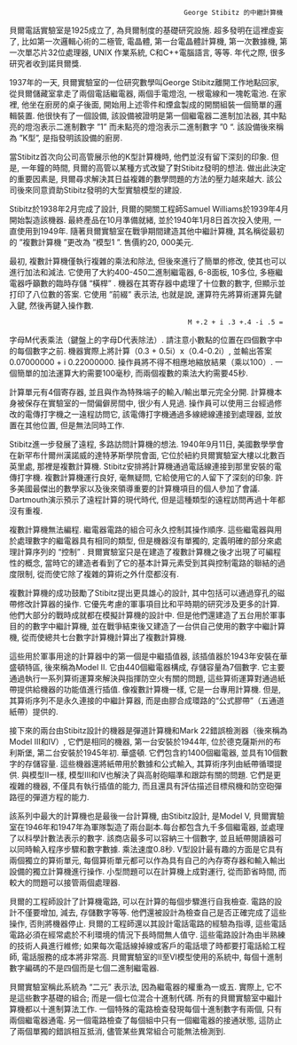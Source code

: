                                                 George Stibitz 的中繼計算機

貝爾電話實驗室是1925成立了,  為貝爾制度的基礎研究設施. 超多發明在這裡虛妄了,   比如第一次邏輯心術的二極管,   電晶體,   第一台電晶體計算機,   第一次數據機,   第一次單芯片32位處理器,   UNIX 作業系統,   C和C++電腦語言,   等等. 年代之際,   很多研究者收到諾貝爾獎.

1937年的一天,   貝爾實驗室的一位研究數學叫George Stibitz離開工作地點回家,   從貝爾儲藏室拿走了兩個電話繼電器,   兩個手電燈泡,   一根電線和一塊乾電池. 在家裡,   他坐在廚房的桌子後面,   開始用上述零件和煙盒製成的開關組裝一個簡單的邏輯裝置. 他很快有了一個設備,   該設備被證明是第一個繼電器二進制加法器,   其中點亮的燈泡表示二進制數字 ”1” 而未點亮的燈泡表示二進制數字 ”0 “. 該設備後來稱為 ”K型”,   是指發明該設備的廚房.

當Stibitz首次向公司高管展示他的K型計算機時,   他們並沒有留下深刻的印象. 但是,   一年鐘的時間,   貝爾的高管以某種方式改變了對Stibitz發明的想法. 做出此決定的重要因素是,   貝爾尋求解決其日益複雜的數學問題的方法的壓力越來越大. 該公司後來同意資助Stibitz發明的大型實驗模型的建設. 

Stibitz於1938年2月完成了設計,   貝爾的開關工程師Samuel Williams於1939年4月開始製造該機器. 最終產品在10月準備就緒,   並於1940年1月8日首次投入使用,   一直使用到1949年. 隨著貝爾實驗室在戰爭期間建造其他中繼計算機,   其名稱從最初的 ”複數計算機 ”更改為 ”模型1 ”. 售價約20,  000美元.

最初,   複數計算機僅執行複雜的乘法和除法,   但後來進行了簡單的修改,   使其也可以進行加法和減法. 它使用了大約400-450二進制繼電器,  6-8面板,  10多位,  多極繼電器呼籲數的臨時存儲 “橫桿” . 機器在其寄存器中處理了十位數的數字,   但顯示並打印了八位數的答案. 它使用 ”前綴” 表示法,   也就是說,   運算符先將算術運算先鍵入鍵,   然後再鍵入操作數.

                                                 M +.2 + i .3 +.4 -i .5 =

字母M代表乘法（鍵盤上的字母D代表除法）. 請注意小數點的位置在四個數字中的每個數字之前. 機器實際上將計算（0.3 + 0.5i）x（0.4-0.2i）,   並輸出答案0.07000000 + i 0.22000000. 操作員將不得不相應地縮放結果（乘以100）. 一個簡單的加法運算大約需要100毫秒,   而兩個複數的乘法大約需要45秒.

計算單元有4個寄存器,   並且與作為特殊端子的輸入/輸出單元完全分開. 計算機本身被保存在實驗室的一間偏僻房間中,   很少有人見過. 操作員可以使用三台經過修改的電傳打字機之一遠程訪問它,   該電傳打字機通過多線總線連接到處理器,   並放置在其他位置,   但是無法同時工作.

Stibitz進一步發展了遠程,  多路訪問計算機的想法. 1940年9月11日,  美國數學學會在新罕布什爾州漢諾威的達特茅斯學院會面,  它位於紐約貝爾實驗室大樓以北數百英里處,  那裡是複數計算機. Stibitz安排將計算機通過電話線連接到那里安裝的電傳打字機. 複數計算機運行良好,  毫無疑問,  它給使用它的人留下了深刻的印象. 許多美國最傑出的數學家以及後來領導重要的計算機項目的個人參加了會議. Dartmouth演示預示了遠程計算的現代時代,  但是這種類型的遠程訪問再過十年都沒有重複.

複數計算機無法編程. 繼電器電路的組合可永久控制其操作順序. 這些繼電器與用於處理數字的繼電器具有相同的類型, 但是機器沒有單獨的, 定義明確的部分來處理計算序列的 “控制” . 貝爾實驗室只是在建造了複數計算機之後才出現了可編程性的概念, 當時它的建造者看到了它的基本計算元素受到其與控制電路的聯結的過度限制, 從而使它除了複雜的算術之外什麼都沒有.

複數計算機的成功鼓勵了Stibitz提出更具雄心的設計, 其中包括可以通過穿孔的磁帶修改計算器的操作. 它優先考慮的軍事項目比和平時期的研究涉及更多的計算. 他們大部分的戰時成就都在模擬計算機的設計中. 但是他們還建造了五台用於軍事目的的數字中繼計算機, 並在戰爭結束後又建造了一台供自己使用的數字中繼計算機, 從而使總共七台數字計算機計算出了複數計算機.

這些用於軍事用途的計算器中的第一個是中繼插值器, 該插值器於1943年安裝在華盛頓特區, 後來稱為Model II. 它由440個繼電器構成, 存儲容量為7個數字. 它主要通過執行一系列算術運算來解決與指揮防空火有關的問題, 這些算術運算對通過紙帶提供給機器的功能值進行插值. 像複數計算機一樣, 它是一台專用計算機. 但是, 其算術序列不是永久連接的中繼計算器, 而是由膠合成環路的“公式膠帶”（五通道紙帶）提供的.

接下來的兩台由Stibitz設計的機器是彈道計算機和Mark 22錯誤檢測器（後來稱為Model III和IV）, 它們是相同的機器, 第一台安裝於1944年, 位於德克薩斯州的布利斯堡, 第二台安裝於1945年初. 華盛頓. 它們包含約1400個繼電器, 並具有10個數字的存儲容量. 這些機器還將紙帶用於數據和公式輸入, 其算術序列由紙帶循環提供. 與模型II一樣, 模型III和IV也解決了與高射砲瞄準和跟踪有關的問題. 它們是更複雜的機器, 不僅具有執行插值的能力, 而且還具有評估描述目標飛機和防空砲彈路徑的彈道方程的能力.

該系列中最大的計算機也是最後一台計算機, 由Stibitz設計, 是Model V, 貝爾實驗室在1946年和1947年為軍隊製造了兩台副本.每台都包含九千多個繼電器, 並處理了以科學計數法表示的數字. 該商店最多可以容納三十個數字, 並且紙帶閱讀器可以同時輸入程序步驟和數字數據. 乘法速度0.8秒. V型設計最有趣的方面是它具有兩個獨立的算術單元, 每個算術單元都可以作為具有自己的內存寄存器和輸入輸出設備的獨立計算機進行操作. 小型問題可以在計算機上成對運行, 從而節省時間, 而較大的問題可以接管兩個處理器.

貝爾的工程師設計了計算機電路, 可以在計算的每個步驟進行自我檢查. 電路的設計不僅要增加, 減去, 存儲數字等等. 他們還被設計為檢查自己是否正確完成了這些操作, 否則將機器停止. 貝爾的工程師還以其設計電話電路的經驗為指導, 這些電話電路必須在經常處於不利環境的情況下長時間無人值守. 這些電路設計為由半熟練的技術人員進行維修;  如果每次電話線掉線或客戶的電話壞了時都要打電話給工程師, 電話服務的成本將非常高. 貝爾實驗室的II至VI模型使用的系統中, 每個十進制數字編碼的不是四個而是七個二進制繼電器. 

貝爾實驗室稱此系統為 “二元” 表示法, 因為繼電器的權重為一或五. 實際上, 它不是這些數字基礎的組合; 而是一個七位混合十進制代碼. 所有的貝爾實驗室中繼計算機都以十進制算法工作. 一個特殊的電路檢查發現每個十進制數字有兩個, 只有兩個繼電器通電. 另一個電路檢查了每個組中只有一個繼電器的接通狀態, 這防止了兩個單獨的錯誤相互抵消, 儘管某些異常組合可能無法檢測到.
